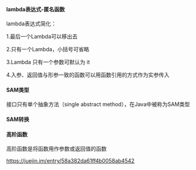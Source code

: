 #### lambda表达式-匿名函数

lambda表达式简化：

1.最后一个Lambda可以移出去 

2.只有一个Lambda，小括号可省略 

3.Lambda 只有一个参数可默认为 it 

4.入参、返回值与形参一致的函数可以用函数引用的方式作为实参传入


#### SAM类型

接口只有单个抽象方法（single abstract method），在Java中被称为SAM类型

#### SAM转换


#### 高阶函数

高阶函数是将函数用作参数或返回值的函数

https://juejin.im/entry/58a382da61ff4b0058ab4542